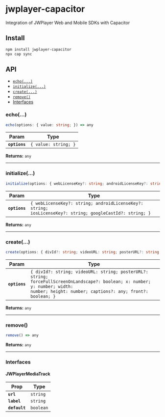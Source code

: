# jwplayer-capacitor

Integration of JWPlayer Web and Mobile SDKs with Capacitor

## Install

```bash
npm install jwplayer-capacitor
npx cap sync
```

## API

<docgen-index>

* [`echo(...)`](#echo)
* [`initialize(...)`](#initialize)
* [`create(...)`](#create)
* [`remove()`](#remove)
* [Interfaces](#interfaces)

</docgen-index>

<docgen-api>
<!--Update the source file JSDoc comments and rerun docgen to update the docs below-->

### echo(...)

```typescript
echo(options: { value: string; }) => any
```

| Param         | Type                            |
| ------------- | ------------------------------- |
| **`options`** | <code>{ value: string; }</code> |

**Returns:** <code>any</code>

--------------------


### initialize(...)

```typescript
initialize(options: { webLicenseKey?: string; androidLicenseKey?: string; iosLicenseKey?: string; googleCastId?: string; }) => any
```

| Param         | Type                                                                                                                |
| ------------- | ------------------------------------------------------------------------------------------------------------------- |
| **`options`** | <code>{ webLicenseKey?: string; androidLicenseKey?: string; iosLicenseKey?: string; googleCastId?: string; }</code> |

**Returns:** <code>any</code>

--------------------


### create(...)

```typescript
create(options: { divId?: string; videoURL: string; posterURL?: string; forceFullScreenOnLandscape?: boolean; x: number; y: number; width: number; height: number; captions?: Array<JWPlayerMediaTrack>; front?: boolean; }) => any
```

| Param         | Type                                                                                                                                                                                               |
| ------------- | -------------------------------------------------------------------------------------------------------------------------------------------------------------------------------------------------- |
| **`options`** | <code>{ divId?: string; videoURL: string; posterURL?: string; forceFullScreenOnLandscape?: boolean; x: number; y: number; width: number; height: number; captions?: any; front?: boolean; }</code> |

**Returns:** <code>any</code>

--------------------


### remove()

```typescript
remove() => any
```

**Returns:** <code>any</code>

--------------------


### Interfaces


#### JWPlayerMediaTrack

| Prop          | Type                 |
| ------------- | -------------------- |
| **`url`**     | <code>string</code>  |
| **`label`**   | <code>string</code>  |
| **`default`** | <code>boolean</code> |

</docgen-api>
